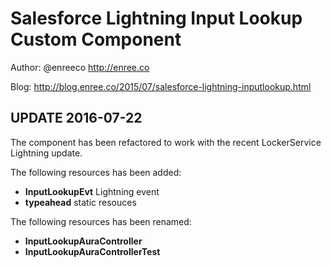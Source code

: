 # Salesforce Lightning Input Lookup Custom Component

Author: @enreeco http://enree.co

Blog: http://blog.enree.co/2015/07/salesforce-lightning-inputlookup.html

## UPDATE 2016-07-22

The component has been refactored to work with the recent LockerService Lightning update.

The following resources has been added:

- **InputLookupEvt** Lightning event
- **typeahead** static resouces

The following resources has been renamed:

- **InputLookupAuraController**
- **InputLookupAuraControllerTest**
